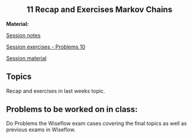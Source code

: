 <h2 align="center">11 Recap and Exercises Markov Chains</h2>

**Material:**

[Session notes](https://drive.google.com/file/d/1wlPT8WzlZ91CqzwnlmhFfryKuElfnfoD/view?usp=sharing)

[Session exercises - Problems 10](https://drive.google.com/file/d/19Pk8hg7TP8TGntNaU1hh2bUUnWACMfuY/view?usp=sharing)

[Session material](https://viaucdk-my.sharepoint.com/:f:/g/personal/rib_viauc_dk/Enaype9j_R1DvUKrGId_u3kBW9qq69kr6D5UwdyKBCCAjg?e=d32pBn)

## Topics

Recap and exercises in last weeks topic.

## Problems to be worked on in class:

Do Problems the Wiseflow exam cases covering the final topics as well as previous exams in Wiseflow.
